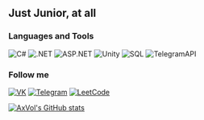 ## Just Junior, at all

### Languages and Tools
![C#](https://img.shields.io/badge/-Csharp-000000?style=for-the-badge&logo=c-sharp)
![.NET](https://img.shields.io/badge/-.NET-000000?style=for-the-badge&logo=.NET)
![ASP.NET](https://img.shields.io/badge/-ASP.NET_CORE-000000?style=for-the-badge&logo=.NET)
![Unity](https://img.shields.io/badge/-Unity-000000?style=for-the-badge&logo=Unity)
![SQL](https://img.shields.io/badge/-SQL-000000?style=for-the-badge&logo=mysql)
![TelegramAPI](https://img.shields.io/badge/-TelegramApi-000000?style=for-the-badge&logo=telegram)

### Follow me
[![VK](https://img.shields.io/badge/-VK-000000?style=for-the-badge&logo=vk)](https://vk.com/nikvov4ik)
[![Telegram](https://img.shields.io/badge/-Telegram-000000?style=for-the-badge&logo=telegram)](https://t.me/AxVol69)
[![LeetCode](https://img.shields.io/badge/-LeetCode-000000?style=for-the-badge&logo=leetcode)](https://leetcode.com/ax_vol/)


[![AxVol's GitHub stats](https://github-readme-stats.vercel.app/api?username=AxVol&show_icons=true&count_private=true)](https://github.com/anuraghazra/github-readme-stats)
